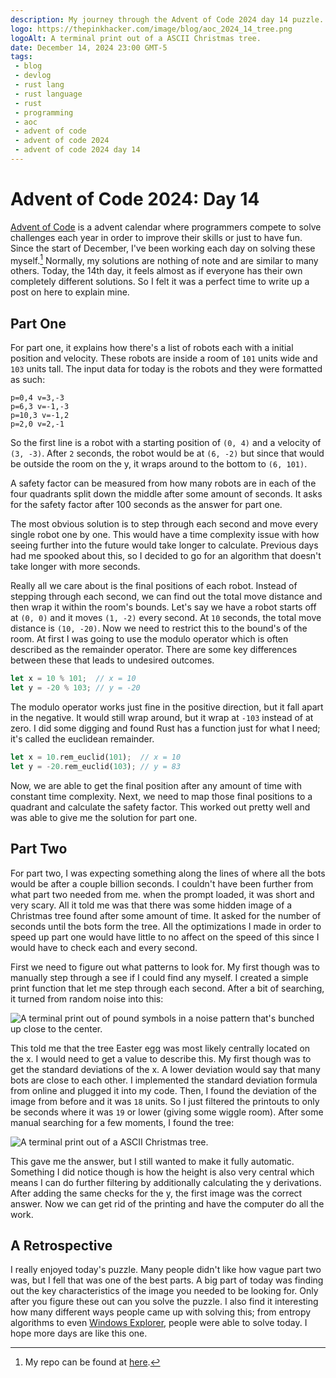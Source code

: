 ```yaml
---
description: My journey through the Advent of Code 2024 day 14 puzzle.
logo: https://thepinkhacker.com/image/blog/aoc_2024_14_tree.png
logoAlt: A terminal print out of a ASCII Christmas tree.
date: December 14, 2024 23:00 GMT-5
tags:
 - blog
 - devlog
 - rust lang
 - rust language
 - rust
 - programming
 - aoc
 - advent of code
 - advent of code 2024
 - advent of code 2024 day 14
---
```


# Advent of Code 2024: Day 14

[Advent of Code](https://adventofcode.com) is a advent calendar where programmers compete to solve challenges each year in order to improve their skills or just to have fun. Since the start of December, I've been working each day on solving these myself.[^1] Normally, my solutions are nothing of note and are similar to many others. Today, the 14th day, it feels almost as if everyone has their own completely different solutions. So I felt it was a perfect time to write up a post on here to explain mine.

## Part One

For part one, it explains how there's a list of robots each with a initial position and velocity. These robots are inside a room of `101` units wide and `103` units tall. The input data for today is the robots and they were formatted as such:

```
p=0,4 v=3,-3
p=6,3 v=-1,-3
p=10,3 v=-1,2
p=2,0 v=2,-1
```

So the first line is a robot with a starting position of `(0, 4)` and a velocity of `(3, -3)`. After `2` seconds, the robot would be at `(6, -2)` but since that would be outside the room on the y, it wraps around to the bottom to `(6, 101)`.

A safety factor can be measured from how many robots are in each of the four quadrants split down the middle after some amount of seconds. It asks for the safety factor after 100 seconds as the answer for part one.

The most obvious solution is to step through each second and move every single robot one by one. This would have a time complexity issue with how seeing further into the future would take longer to calculate. Previous days had me spooked about this, so I decided to go for an algorithm that doesn't take longer with more seconds.

Really all we care about is the final positions of each robot. Instead of stepping through each second, we can find out the total move distance and then wrap it within the room's bounds. Let's say we have a robot starts off at `(0, 0)` and it moves `(1, -2)` every second. At `10` seconds, the total move distance is `(10, -20)`. Now we need to restrict this to the bound's of the room. At first I was going to use the modulo operator which is often described as the remainder operator. There are some key differences between these that leads to undesired outcomes.

```rust
let x = 10 % 101;  // x = 10
let y = -20 % 103; // y = -20
```

The modulo operator works just fine in the positive direction, but it fall apart in the negative. It would still wrap around, but it wrap at `-103` instead of at zero. I did some digging and found Rust has a function just for what I need; it's called the euclidean remainder.

```rust
let x = 10.rem_euclid(101);  // x = 10
let y = -20.rem_euclid(103); // y = 83
```


Now, we are able to get the final position after any amount of time with constant time complexity. Next, we need to map those final positions to a quadrant and calculate the safety factor. This worked out pretty well and was able to give me the solution for part one.

## Part Two

For part two, I was expecting something along the lines of where all the bots would be after a couple billion seconds. I couldn't have been further from what part two needed from me. when the prompt loaded, it was short and very scary. All it told me was that there was some hidden image of a Christmas tree found after some amount of time. It asked for the number of seconds until the bots form the tree. All the optimizations I made in order to speed up part one would have little to no affect on the speed of this since I would have to check each and every second.

First we need to figure out what patterns to look for. My first though was to manually step through a see if I could find any myself. I created a simple print function that let me step through each second. After a bit of searching, it turned from random noise into this:

![A terminal print out of pound symbols in a noise pattern that's bunched up close to the center.](/image/blog/aoc_2024_14_noise.png)

This told me that the tree Easter egg was most likely centrally located on the x. I would need to get a value to describe this. My first though was to get the standard deviations of the x. A lower deviation would say that many bots are close to each other. I implemented the standard deviation formula from online and plugged it into my code. Then, I found the deviation of the image from before and it was `18` units. So I just filtered the printouts to only be seconds where it was `19` or lower (giving some wiggle room). After some manual searching for a few moments, I found the tree:

![A terminal print out of a ASCII Christmas tree.](/image/blog/aoc_2024_14_tree.png)

This gave me the answer, but I still wanted to make it fully automatic. Something I did notice though is how the height is also very central which means I can do further filtering by additionally calculating the y derivations. After adding the same checks for the y, the first image was the correct answer. Now we can get rid of the printing and have the computer do all the work.

## A Retrospective

I really enjoyed today's puzzle. Many people didn't like how vague part two was, but I fell that was one of the best parts. A big part of today was finding out the key characteristics of the image you needed to be looking for. Only after you figure these out can you solve the puzzle. I also find it interesting how many different ways people came up with solving this; from entropy algorithms to even [Windows Explorer](https://www.reddit.com/r/adventofcode/comments/1hdw5op/2024_day_14_part_2_windows_explorer), people were able to solve today. I hope more days are like this one.

[^1]: My repo can be found at [here](https://github.thepinkhacker.com/advent-of-code).
